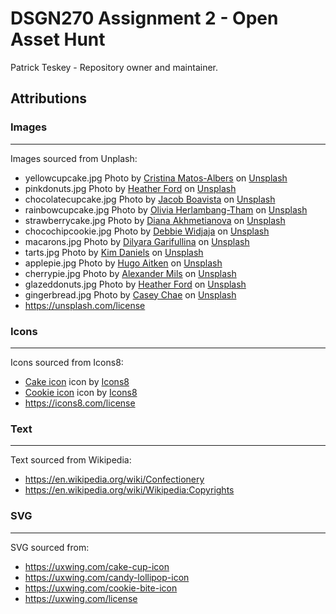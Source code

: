 # DSGN270 Assignment 2 - Open Asset Hunt

Patrick Teskey - Repository owner and maintainer.

## Attributions

### Images

---

Images sourced from Unplash:

- yellowcupcake.jpg <span>Photo by <a href="https://unsplash.com/@matosalbers?utm_source=unsplash&amp;utm_medium=referral&amp;utm_content=creditCopyText">Cristina Matos-Albers</a> on <a href="https://unsplash.com/s/photos/cupcake?utm_source=unsplash&amp;utm_medium=referral&amp;utm_content=creditCopyText">Unsplash</a></span>
- pinkdonuts.jpg <span>Photo by <a href="https://unsplash.com/@the_modern_life_mrs?utm_source=unsplash&amp;utm_medium=referral&amp;utm_content=creditCopyText">Heather Ford</a> on <a href="https://unsplash.com/s/photos/cake?utm_source=unsplash&amp;utm_medium=referral&amp;utm_content=creditCopyText">Unsplash</a></span>
- chocolatecupcake.jpg <span>Photo by <a href="https://unsplash.com/@jacobboavista?utm_source=unsplash&amp;utm_medium=referral&amp;utm_content=creditCopyText">Jacob Boavista</a> on <a href="https://unsplash.com/s/photos/cake?utm_source=unsplash&amp;utm_medium=referral&amp;utm_content=creditCopyText">Unsplash</a></span>
- rainbowcupcake.jpg <span>Photo by <a href="https://unsplash.com/@oliviaht?utm_source=unsplash&amp;utm_medium=referral&amp;utm_content=creditCopyText">Olivia Herlambang-Tham</a> on <a href="https://unsplash.com/s/photos/rainbow-cupcake?utm_source=unsplash&amp;utm_medium=referral&amp;utm_content=creditCopyText">Unsplash</a></span>
- strawberrycake.jpg <span>Photo by <a href="https://unsplash.com/@dreamcraftlove?utm_source=unsplash&amp;utm_medium=referral&amp;utm_content=creditCopyText">Diana Akhmetianova</a> on <a href="https://unsplash.com/s/photos/cake?utm_source=unsplash&amp;utm_medium=referral&amp;utm_content=creditCopyText">Unsplash</a></span>
- chocochipcookie.jpg <span>Photo by <a href="https://unsplash.com/@debbiewidjaja?utm_source=unsplash&amp;utm_medium=referral&amp;utm_content=creditCopyText">Debbie Widjaja</a> on <a href="https://unsplash.com/s/photos/cookie?utm_source=unsplash&amp;utm_medium=referral&amp;utm_content=creditCopyText">Unsplash</a></span>
- macarons.jpg <span>Photo by <a href="https://unsplash.com/@dilja96?utm_source=unsplash&amp;utm_medium=referral&amp;utm_content=creditCopyText">Dilyara Garifullina</a> on <a href="https://unsplash.com/s/photos/macarons?utm_source=unsplash&amp;utm_medium=referral&amp;utm_content=creditCopyText">Unsplash</a></span>
- tarts.jpg <span>Photo by <a href="https://unsplash.com/@kimbroughdaniels?utm_source=unsplash&amp;utm_medium=referral&amp;utm_content=creditCopyText">Kim Daniels</a> on <a href="https://unsplash.com/s/photos/tart?utm_source=unsplash&amp;utm_medium=referral&amp;utm_content=creditCopyText">Unsplash</a></span>
- applepie.jpg <span>Photo by <a href="https://unsplash.com/@hugoaitken?utm_source=unsplash&amp;utm_medium=referral&amp;utm_content=creditCopyText">Hugo Aitken</a> on <a href="https://unsplash.com/s/photos/pie?utm_source=unsplash&amp;utm_medium=referral&amp;utm_content=creditCopyText">Unsplash</a></span>
- cherrypie.jpg <span>Photo by <a href="https://unsplash.com/@alexandermils?utm_source=unsplash&amp;utm_medium=referral&amp;utm_content=creditCopyText">Alexander Mils</a> on <a href="https://unsplash.com/s/photos/pie?utm_source=unsplash&amp;utm_medium=referral&amp;utm_content=creditCopyText">Unsplash</a></span>
- glazeddonuts.jpg <span>Photo by <a href="https://unsplash.com/@the_modern_life_mrs?utm_source=unsplash&amp;utm_medium=referral&amp;utm_content=creditCopyText">Heather Ford</a> on <a href="https://unsplash.com/s/photos/sugar-cookie?utm_source=unsplash&amp;utm_medium=referral&amp;utm_content=creditCopyText">Unsplash</a></span>
- gingerbread.jpg <span>Photo by <a href="https://unsplash.com/@chaseycasey?utm_source=unsplash&amp;utm_medium=referral&amp;utm_content=creditCopyText">Casey Chae</a> on <a href="https://unsplash.com/s/photos/gingerbread?utm_source=unsplash&amp;utm_medium=referral&amp;utm_content=creditCopyText">Unsplash</a></span>
- https://unsplash.com/license 

### Icons

---
Icons sourced from Icons8:

- <a target="_blank" href="https://icons8.com/icons/set/cake">Cake icon</a> icon by <a target="_blank" href="https://icons8.com">Icons8</a> 
- <a target="_blank" href="https://icons8.com/icons/set/cookie">Cookie icon</a> icon by <a target="_blank" href="https://icons8.com">Icons8</a>
- https://icons8.com/license

### Text

---

Text sourced from Wikipedia: 

- https://en.wikipedia.org/wiki/Confectionery 
- https://en.wikipedia.org/wiki/Wikipedia:Copyrights

### SVG

---

SVG sourced from: 

- https://uxwing.com/cake-cup-icon 
- https://uxwing.com/candy-lollipop-icon 
- https://uxwing.com/cookie-bite-icon 
- https://uxwing.com/license 









